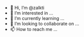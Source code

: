 - 👋 Hi, I’m @zalkti
- 👀 I’m interested in ...
- 🌱 I’m currently learning ...
- 💞️ I’m looking to collaborate on ...
- 📫 How to reach me ...

<!---
zalkti/zalkti is a ✨ special ✨ repository because its `README.md` (this file) appears on your GitHub profile.
You can click the Preview link to take a look at your changes.
--->
